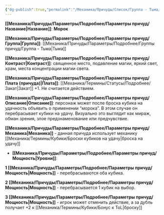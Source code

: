 ```yaml
---
{"dg-publish":true,"permalink":"/Механика/Причуды/Список/Группа - Тьма/Морок/","noteIcon":"","created":"2025-09-11T18:52:04.864+03:00","updated":"2025-09-11T14:07:35.974+03:00"}
---
```




**[[Механика/Причуды/Параметры/Подробнее/Параметры причуд/Название\|Название]]**: **Морок**

**[[Механика/Причуды/Параметры/Подробнее/Параметры причуд/Группа\|Группа]]**: [[Механика/Причуды/Параметры/Подробнее/Группы причуд/Группа - Тьма\|Тьма]] 

**[[Механика/Причуды/Параметры/Подробнее/Параметры причуд/Контраст\|Контраст]]**: священное место, подавление магии, яркий свет, храм, места концентрации магии света.

**[[Механика/Причуды/Параметры/Подробнее/Параметры причуд/Плата (причуда)\|Плата]]**: [[Механика/Термины/Статусы/Подробнее/Закат\|Закат]] +1. Не считается действием.

**[[Механика/Причуды/Параметры/Подробнее/Параметры причуд/Описание\|Описание]]**: персонаж может после броска кубика на удачность объявить о применении “морока”. В этом случае он перебрасывает кубики на удачу. Визуально это выглядит как мираж, обман зрения, злое предзнаменование или предчувствие. 

**[[Механика/Причуды/Параметры/Подробнее/Параметры причуд/Механика\|Механика]]** - данная причуда использует механику [[Механика/Термины/Кубики/Броски кубиков на удачу\|броска на удачу]]


- **[[Механика/Причуды/Параметры/Подробнее/Параметры причуд/Мощность\|Уровни]]**:

**1 [[Механика/Причуды/Параметры/Подробнее/Параметры причуд/Мощность\|Мощность]]** - перебрасываются оба кубика. 

**2 [[Механика/Причуды/Параметры/Подробнее/Параметры причуд/Мощность\|Мощность]]** - перебрасывается 1 кубик на выбор.

**3 [[Механика/Причуды/Параметры/Подробнее/Параметры причуд/Мощность\|Мощность]]** - игрок может отменить действие, а за дубль получает +2 к [[Механика/Термины/Кубики/Бонус к ToL\|броску]]